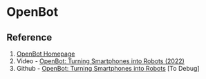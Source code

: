 # OpenBot


## Reference
1. [OpenBot Homepage](https://www.openbot.org/)
2. Video - [OpenBot: Turning Smartphones into Robots (2022)](https://www.youtube.com/watch?v=RbzPXywJifA)
3. Github - [OpenBot: Turning Smartphones into Robots](https://github.com/isl-org/OpenBot) [To Debug]
